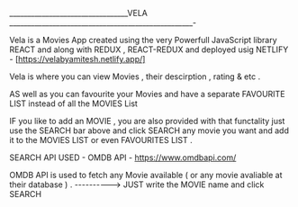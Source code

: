 _________________________________VELA ___________________________________________________-

Vela is a Movies App created using the very Powerfull JavaScript library REACT and along with REDUX , REACT-REDUX and deployed usig NETLIFY - [https://velabyamitesh.netlify.app/]




Vela is where you can view Movies , their descirption , rating & etc .

AS well as you can favourite your Movies and have a separate FAVOURITE LIST instead of all the MOVIES List 

IF you like to add an MOVIE , you are also provided with that functality just use the SEARCH bar above and click SEARCH any movie you want and add it to the MOVIES LIST or even FAVOURITES LIST .

SEARCH API USED - OMDB API - https://www.omdbapi.com/

OMDB API is used to fetch any Movie available ( or any movie avaliable at their database ) . ----------> JUST write the MOVIE name and click SEARCH
